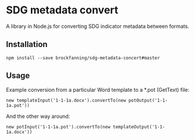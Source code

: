 # SDG metadata convert

A library in Node.js for converting SDG indicator metadata between formats.

## Installation

```
npm install --save brockfanning/sdg-metadata-concert#master
```

## Usage

Example conversion from a particular Word template to a *.pot (GetText) file:

```
new templateInput('1-1-1a.docx').convertTo(new potOutput('1-1-1a.pot'))
```

And the other way around:

```
new potInput('1-1-1a.pot').convertTo(new templateOutput('1-1-1a.docx'))
```
